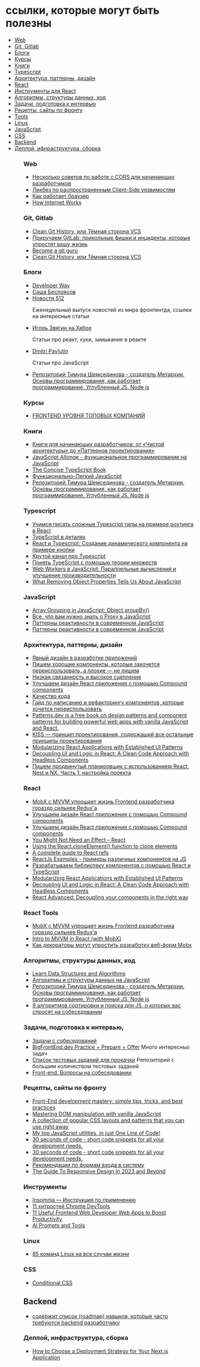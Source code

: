 # ссылки, которые могут быть полезны

<ul>
  <li><a href='#web'>Web</a></li>
  <li><a href='#git'>Git, Gitlab</a></li>
  <li><a href='#blogs'>Блоги</a></li>
  <li><a href='#courses'>Курсы</a></li>
  <li><a href='#books'>Книги</a></li>
  <li><a href='#typescript'>Typescript</a></li>
  <li><a href='#architecture'>Архитектура, паттерны, дизайн</a></li>
  <li><a href='#react'>React</a></li>
  <li><a href='#react-tools'>Инструменты для React</a></li>
  <li><a href='#algorithms'>Алгоритмы, структуры данных, код</a></li>
  <li><a href='#challenges'>Задачи, подготовка к интервью</a></li>
  <li><a href='#front'>Рецепты, сайты по фронту</a></li>
  <li><a href='#tools'>Tools</a></li>
  <li><a href='#linux'>Linux</a></li>
  <li><a href='#javascript'>JavaScript</a></li>
  <li><a href='#css'>CSS</a></li>
  <li><a href='#backend'>Backend</a></li>
  <li><a href='#infrastructure'>Деплой, ифнраструктура, сборка</a></li>


<ul>



### Web
<section id='web'>
  <ul>
    <li>
      <a href='https://habr.com/ru/companies/otus/articles/706908/'>Несколько советов по работе с CORS для начинающих разработчиков</a>
    </li>
    <li>
      <a href='https://habr.com/ru/companies/bastion/articles/757590/'>Ликбез по распространенным Client-Side уязвимостям</a>
    </li>
    <li>
      <a href='https://habr.com/ru/companies/skillfactory/articles/678400/'>Как работает браузер</a>
    </li>
    <li>
      <a href='https://explained-from-first-principles.com/internet/'>How Internet Works</a>
    </li>
  </ul>
</section>



### Git, Gitlab
<section id='git'>
  <ul>
    <li>
       <a href='https://habr.com/ru/companies/ozontech/articles/754526/'>Clean Git History, или Тёмная сторона VCS</a>
    </li>
    <li>
       <a href='https://habr.com/ru/companies/nixys/articles/758068/'>Приручаем GitLab: прикольные фишки и инциденты, которые упростят вашу жизнь</a>
    </li>
    <li>
       <a href='https://www.atlassian.com/git/tutorials'>Become a git guru</a>
    </li>
    <li>
       <a href='https://habr.com/ru/companies/ozontech/articles/754526/'>Clean Git History, или Тёмная сторона VCS</a>
    </li>
  </ul>
</section>


### Блоги
<section id='blogs'>
  <ul>
    <li><a href='https://www.developerway.com/'>Developer Way</a></li>
    <li><a href='https://bespoyasov.ru/tags/books/'>Саша Беспоясов</a></li>
    <li><a href='https://blog.csssr.com/ru/'>Новости 512</a><p>Еженедельный выпуск новостей из мира фронтентда, ссылки на интересные статьи</p></li>
    <li><a href='https://habr.com/ru/users/igor_zvyagin/'>Игорь Звягин на Хабре</a><p>Статьи про реакт, хуки, замыкание в реакте</p></li>
    <li><a href='https://dmitripavlutin.com/'>Dmitri Pavlutin</a><p>Статьи про JavaScript</p></li>
    <li>
      <a href='https://github.com/HowProgrammingWorks/Index'>Репозиторий Тимура Шемсединова - создатель Метархии. Основы программирования, как работает программирование. Углубленный JS, Node js</a>
    </li>
  </ul>
</section>


### Курсы
<section id='courses'>
  <ul>
    <li>
      <a href='https://karpov.courses/dev/frontend'>FRONTEND УРОВНЯ ТОПОВЫХ КОМПАНИЙ</a>
    </li>
  </ul>
</section>


### Книги
<section id='books'>
  <ul>
    <li>
      <a href='https://habr.com/ru/companies/ru_mts/articles/744602/'>Книги для начинающих разработчиков: от «Чистой архитектуры» до «Паттернов проектирования»</a>
    </li>
    <li>
       <a href='https://leanpub.com/javascriptallongesix/read'>JavaScript Allonge - функциональное программирование на JavaScript</a>
    </li>
    <li>
       <a href='https://github.com/gibbok/typescript-book'>The Concise TypeScript Book</a>
    </li>
    <li>
       <a href='https://github.com/fxzhukov/Functional-Light-JS-RU'>Функционально-Легкий JavaScript</a>
    </li>
    <li>
      <a href='https://github.com/HowProgrammingWorks/Index'>Репозиторий Тимура Шемсединова - создатель Метархии. Основы программирования, как работает программирование. Углубленный JS, Node js</a>
    </li>
  </ul>
</section>



### Typescript
<section id='typescript'>
  <ul>
    <li>
      <a href='https://habr.com/ru/articles/735542/'>Учимся писать сложные Typescript типы на примере роутинга в React</a>
    </li>
    <li>
      <a href='https://my-js.org/docs/cheatsheet/mastering-ts/'>TypeScript в деталях</a>
    </li>
    <li>
      <a href='https://habr.com/ru/articles/721862/'>React и Typescript: Создание динамического компонента на примере кнопки</a>
    </li>
    <li>
      <a href='https://www.youtube.com/@mattpocockuk'>Крутой канал про Typescript </a>
    </li>
    <li>
      <a href='https://habr.com/ru/articles/713800/'>Понять TypeScript c помощью теории множеств</a>
    </li>
    <li>
      <a href='https://habr.com/ru/articles/767494/'>Web Workers в JavaScript: Параллельные вычисления и улучшение производительности</a>
    </li>
    <li>
      <a href='https://www.smashingmagazine.com/2023/10/removing-object-properties-javascript/'>What Removing Object Properties Tells Us About JavaScript</a>
    </li>
  </ul>
</section>

### JavaScript 
<section id='javascript'>
  <ul>
    <li>
      <a href='https://dmitripavlutin.com/javascript-array-group/'>Array Grouping in JavaScript: Object.groupBy()</a>
    </li>
    <li>
      <a href='https://webdevblog.ru/proxy/'>Все, что вам нужно знать о Proxy в JavaScript</a>
    </li>
    <li>
      <a href='https://habr.com/ru/articles/757770/'>Паттерны реактивности в современном JavaScript</a>
    </li>
    <li>
      <a href='https://habr.com/ru/articles/757770/'>Паттерны реактивности в современном JavaScript</a>
    </li>
  </ul>

</section>


### Архитектура, паттерны, дизайн
<section id='architecture'>
  <ul>
    <li>
      <a href='https://bespoyasov.ru/blog/explicit-design-series/'>Явный дизайн в разработке приложений</a>
    </li>
    <li>
      <a href='https://habr.com/ru/companies/avito/articles/739330/'>Пишем хорошие компоненты, которые захочется переиспользовать, а плохие — не пишем </a>
    </li>
    <li>
      <a href='https://habr.com/ru/articles/568216/'>Низкая связанность и высокое сцепление</a>
    </li>
    <li>
      <a href='https://habr.com/ru/companies/alfa/articles/647013/'>Улучшаем дизайн React приложения с помощью Compound components</a>
    </li>
    <li>
      <a href='https://habr.com/ru/companies/oleg-bunin/articles/433326/'>Качество кода</a>
    </li>
    <li>
      <a href='https://habr.com/ru/companies/yandex/articles/662826/'>Гайд по написанию и рефакторингу компонентов, которые хочется переиспользовать</a>
    </li>
    <li>
      <a href='https://www.patterns.dev/'>Patterns.dev is a free book on design patterns and component patterns for building powerful web apps with vanilla JavaScript and React.</a>
    </li>
    <li>
      <a href='https://habr.com/ru/articles/249639/'>KISS — принцип проектирования, содержащий все остальные принципы проектирования</a>
    </li>
    <li>
      <a href='https://martinfowler.com/articles/modularizing-react-apps.html'>Modularizing React Applications with Established UI Patterns</a>
    </li>
    <li>
      <a href='https://itnext.io/decoupling-ui-and-logic-in-react-a-clean-code-approach-with-headless-components-82e46b5820c'> Decoupling UI and Logic in React: A Clean Code Approach with Headless Components</a>
    </li>
    <li>
      <a href='https://habr.com/ru/companies/domclick/articles/672546/'> Пишем продвинутый планировщик с использованием React, Nest и NX. Часть 1: настройка проекта</a>
    </li>
  </ul>
</section>

### React
<section id='react'>
  <ul>
    <li>
        <a href='https://habr.com/ru/articles/692218/'>MobX с MVVM упрощает жизнь Frontend разработчика гораздо сильнее Redux'а</a>
    </li>
    <li>
      <a href='https://habr.com/ru/companies/alfa/articles/647013/'>Улучшаем дизайн React приложения с помощью Compound components</a>
    </li>
   <li>
      <a href='https://habr.com/ru/companies/alfa/articles/647013/'>Улучшаем дизайн React приложения с помощью Compound components</a>
    </li>
    <li>
      <a href='https://react.dev/learn/you-might-not-need-an-effect/'>You Might Not Need an Effect – React</a>
    </li>
    <li>
      <a href='https://blog.logrocket.com/using-react-cloneelement-function/'>Using the React.cloneElement() function to clone elements</a>
    </li>
    <li>
      <a href='https://blog.logrocket.com/complete-guide-react-refs/'>A complete guide to React refs</a>
    </li>
    <li>
      <a href='https://reactjsexample.com/'>ReactJs Examples - примеры различных компонентов на JS</a>
    </li>
    <li>
      <a href='https://habr.com/ru/companies/timeweb/articles/691338/'>Разрабатываем библиотеку компонентов с помощью React и TypeScript</a>
    </li>
    <li>
      <a href='https://martinfowler.com/articles/modularizing-react-apps.html'>Modularizing React Applications with Established UI Patterns</a>
    </li>
    <li>
      <a href='https://itnext.io/decoupling-ui-and-logic-in-react-a-clean-code-approach-with-headless-components-82e46b5820c'> Decoupling UI and Logic in React: A Clean Code Approach with Headless Components</a>
    </li>
    <li>
      <a href='https://dev.to/argonauta/react-advance-decoupling-your-components-in-the-right-way-4pkn'>React Advanced: Decoupling your components in the right way</a>
    </li>
  </ul>
</section>


### React Tools
<section id='react-tools'>
  <ul>
    <li>
        <a href='https://habr.com/ru/articles/692218/'>MobX с MVVM упрощает жизнь Frontend разработчика гораздо сильнее Redux'а</a>
    </li>
    <li>
      <a href='https://www.detroitlabs.com/blog/intro-to-mvvm-in-react-with-mobx/'>Intro to MVVM in React (with MobX)</a>
  </li>
  <li>
      <a href='https://habr.com/ru/articles/764254/'>Как декораторы могут упростить разработку веб-форм Mobx</a>
  </li>
  </ul>
</section>


### Алгоритмы, структуры данных, код
<section id='algorithms'>
  <ul>
    <li>
      <a href='https://www.kirupa.com/data_structures_algorithms/index.htm'>Learn Data Structures and Algorithms</a>
    </li>
    <li>
      <a href='https://github.com/trekhleb/javascript-algorithms'>Алгоритмы и структуры данных на JavaScript</a>
    </li>
    <li>
      <a href='https://github.com/HowProgrammingWorks/Index'>Репозиторий Тимура Шемсединова - создатель Метархии. Основы программирования, как работает программирование. Углубленный JS, Node js</a>
    </li>
    <li>
      <a href='https://habr.com/ru/companies/simbirsoft/articles/769312/'>9 алгоритмов сортировки и поиска для JS, о которых вас спросят на собеседовании</a>
    </li>
  </ul>
</section>

### Задачи, подготовка к интервью,
<section id='challenges'>
  <ul>
    <li>
      <a href='https://www.pgrammer.com/'>Задачи с собеседований</a>
    </li>
    <li>
      <a href='https://bigfrontend.dev/'>BigFrontEnd.dev Practice + Prepare = Offer</a>
        <span>Много интересных задач</span>
    </li>
    <li>
      <a href='https://bigfrontend.dev/'>Список тестовых заданий для прокачки</a>
     <span>Репозиторий с большим количеством тестовых заданий</span>
    </li>
    <li>
      <a href='https://github.com/YauhenKavalchuk/interview-questions'>
      Front-end. Вопросы на собеседовании</a>
    </li>
  </ul>
</section>

### Рецепты, сайты по фронту
<section id='front'>
  <ul>
    <li>
      <a href='https://phuoc.ng/collection/tips/'>Front-End development mastery: simple tips, tricks, and best practices</a>
    </li>
    <li>
      <a href='https://phuoc.ng/collection/html-dom/'>Mastering DOM manipulation with vanilla JavaScript</a>
    </li>
    <li>
      <a href='https://phuoc.ng/collection/css-layout/'>A collection of popular CSS layouts and patterns that you can use right away</a>
    </li>
    <li>
      <a href='https://phuoc.ng/collection/1-loc/'>My top JavaScript utilities, in just One Line of Code!</a>
    </li>
    <li>
      <a href='https://www.30secondsofcode.org/'>30 seconds of code - short code snippets for all your development needs.</a>
    </li>
    <li>
      <a href='https://andreasbm.github.io/web-skills/'>30 seconds of code - short code snippets for all your development needs.</a>
    </li>
    <li>
      <a href='https://web.dev/sign-in-form-best-practices/'>Рекомендации по формам входа в систему</a>
    </li>
    <li>
      <a href='https://ishadeed.com/article/responsive-design/'>The Guide To Responsive Design In 2023 and Beyond</a>
    </li>
  </ul>
</section>

### Инструменты 
<section id='algorithms'>
  <ul>
    <li>
      <a href='https://habr.com/ru/articles/754154/'>Insomnia — Инструкция по применению</a>
    </li>
    <li>
      <a href='https://habr.com/ru/articles/663904/'>11 хитростей Chrome DevTools</a>
    </li>
    <li>
      <a href='https://javascript.plainenglish.io/11-useful-frontend-web-developer-web-apps-to-boost-productivity-c8b2afeab251'>11 Useful Frontend Web Developer Web Apps to Boost Productivity</a>
    </li>
    <li>
      <a href='https://dev-doc.clickup.com/333/p/h/ad-1563600/ac0768d6b9afd1c'>AI Prompts and Tools</a>
    </li>
  </ul>
</section>


### Linux

<section id='linux'>
  <ul>
    <li>
      <a href='https://lifehacker.ru/komandy-linux/'>85 команд Linux на все случаи жизни</a>
    </li>
  </ul>
</section>

### CSS
<section id='css'>
  <ul>
    <li>
      <a href='https://ishadeed.com/article/conditional-css/'>Conditional CSS</a>
    </li>
  </ul>
</section>


## Backend
<section id='backend'>
  <ul>
    <li>
      <a href='https://github.com/bzick/oh-my-backend'>содержит список (roadmap) навыков, которые часто требуются backend разработчику</a>
    </li>
  </ul>
</section>



### Деплой, инфраструктура, сборка
<section id='infrastructure'>
  <ul>
    <li>
       <a href='https://www.freecodecamp.org/news/deployment-strategies-for-nextjs-apps/'>How to Choose a Deployment Strategy for Your Next.js Application</a>
    </li>
  </ul>
</section>
